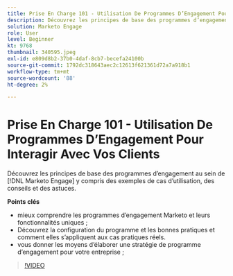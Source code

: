 ```yaml
---
title: Prise En Charge 101 - Utilisation De Programmes D’Engagement Pour Interagir Avec Vos Clients
description: Découvrez les principes de base des programmes d’engagement au sein de [!DNL Marketo Engage] y compris des exemples de cas d’utilisation, des conseils et des astuces.
solution: Marketo Engage
role: User
level: Beginner
kt: 9768
thumbnail: 340595.jpeg
exl-id: e809d8b2-37b0-4daf-8cb7-becefa24100b
source-git-commit: 1792dc318643aec2c12613f621361d72a7a918b1
workflow-type: tm+mt
source-wordcount: '88'
ht-degree: 2%

---
```


# Prise En Charge 101 - Utilisation De Programmes D’Engagement Pour Interagir Avec Vos Clients

Découvrez les principes de base des programmes d’engagement au sein de [!DNL Marketo Engage] y compris des exemples de cas d’utilisation, des conseils et des astuces.

**Points clés**

* mieux comprendre les programmes d’engagement Marketo et leurs fonctionnalités uniques ;
* Découvrez la configuration du programme et les bonnes pratiques et comment elles s’appliquent aux cas pratiques réels.
* vous donner les moyens d’élaborer une stratégie de programme d’engagement pour votre entreprise ;

>[!VIDEO](https://video.tv.adobe.com/v/340595/?quality=12&learn=on)

